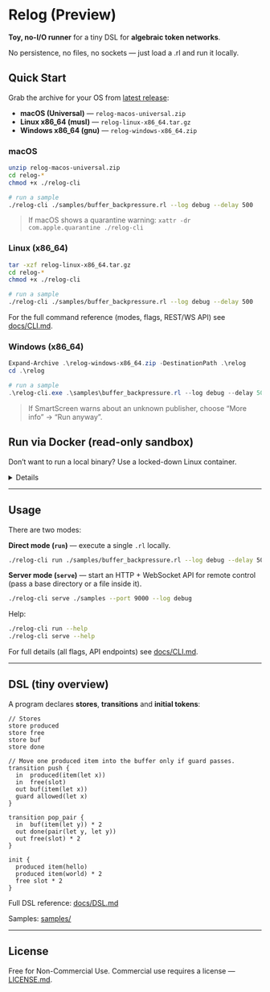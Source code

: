 # Relog (Preview)

**Toy, no-I/O runner** for a tiny DSL for **algebraic token networks**.

No persistence, no files, no sockets — just load a .rl and run it locally.

## Quick Start

Grab the archive for your OS from [latest release](https://github.com/relogrun/relog/releases/latest):

- **macOS (Universal)** — `relog-macos-universal.zip`
- **Linux x86_64 (musl)** — `relog-linux-x86_64.tar.gz`
- **Windows x86_64 (gnu)** — `relog-windows-x86_64.zip`

### macOS

```bash
unzip relog-macos-universal.zip
cd relog-*
chmod +x ./relog-cli

# run a sample
./relog-cli ./samples/buffer_backpressure.rl --log debug --delay 500
```

> If macOS shows a quarantine warning:
> `xattr -dr com.apple.quarantine ./relog-cli`

### Linux (x86_64)

```bash
tar -xzf relog-linux-x86_64.tar.gz
cd relog-*
chmod +x ./relog-cli

# run a sample
./relog-cli ./samples/buffer_backpressure.rl --log debug --delay 500
```

For the full command reference (modes, flags, REST/WS API) see [docs/CLI.md](./docs/CLI.md).

### Windows (x86_64)

```powershell
Expand-Archive .\relog-windows-x86_64.zip -DestinationPath .\relog
cd .\relog

# run a sample
.\relog-cli.exe .\samples\buffer_backpressure.rl --log debug --delay 500
```

> If SmartScreen warns about an unknown publisher, choose “More info” → “Run anyway”.

## Run via Docker (read-only sandbox)

Don’t want to run a local binary? Use a locked-down Linux container.

<details>
<summary>Details</summary>

### macOS / Linux

```bash
docker run --rm --platform=linux/amd64 \
  --read-only --cap-drop=ALL --pids-limit=256 \
  --memory=512m --cpus=1 --network none \
  --security-opt no-new-privileges:true \
  --tmpfs /tmp:rw,nosuid,nodev \
  -v "$PWD:/app:ro" \
  -w /app \
  -u "$(id -u):$(id -g)" \
  debian:stable-slim \
  /app/relog-cli /app/samples/buffer_backpressure.rl --log debug --delay 500
```

### Windows (PowerShell)

```powershell
docker run --rm --platform=linux/amd64 `
  --read-only --cap-drop=ALL --pids-limit=256 `
  --memory=512m --cpus=1 --network none `
  --security-opt no-new-privileges:true `
  --tmpfs /tmp:rw,nosuid,nodev `
  -v "${PWD}:/app:ro" `
  -w /app `
  debian:stable-slim `
  /app/relog-cli /app/samples/buffer_backpressure.rl --log debug --delay 500
```

> Notes:
>
> - The command expects you extracted the **Linux** archive into the current directory, so `relog-cli` and `samples/` are present under `./`.
> - `--platform=linux/amd64` makes it work on Apple Silicon too.
> - The container is read-only, has dropped capabilities, no network, a tmpfs `/tmp`, and (on macOS/Linux) runs as your user via `-u`.

</details>

---

## Usage

There are two modes:

**Direct mode (`run`)** — execute a single `.rl` locally.

```bash
./relog-cli run ./samples/buffer_backpressure.rl --log debug --delay 500
```

**Server mode (`serve`)** — start an HTTP + WebSocket API for remote control (pass a base directory or a file inside it).

```bash
./relog-cli serve ./samples --port 9000 --log debug
```

Help:

```bash
./relog-cli run --help
./relog-cli serve --help
```

For full details (all flags, API endpoints) see [docs/CLI.md](./docs/CLI.md).

---

## DSL (tiny overview)

A program declares **stores**, **transitions** and **initial tokens**:

```relog
// Stores
store produced
store free
store buf
store done

// Move one produced item into the buffer only if guard passes.
transition push {
  in  produced(item(let x))
  in  free(slot)
  out buf(item(let x))
  guard allowed(let x)
}

transition pop_pair {
  in  buf(item(let y)) * 2
  out done(pair(let y, let y))
  out free(slot) * 2
}

init {
  produced item(hello)
  produced item(world) * 2
  free slot * 2
}
```

Full DSL reference: [docs/DSL.md](./docs/DSL.md)

Samples: [samples/](./samples)

---

## License

Free for Non-Commercial Use. Commercial use requires a license — [LICENSE.md](./LICENSE.md).
